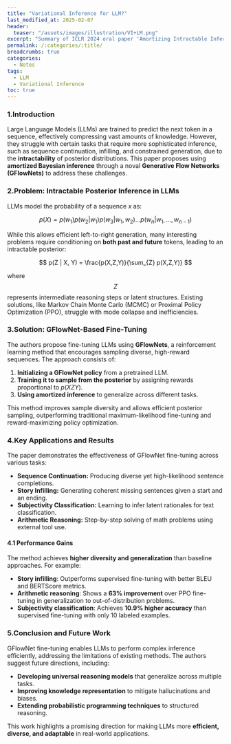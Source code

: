 ```yaml
---
title: "Variational Inference for LLM?"
last_modified_at: 2025-02-07
header:
  teaser: "/assets/images/illustration/VI+LM.png"
excerpt: "Summary of ICLR 2024 oral paper 'Amortizing Intractable Inference in Large Language Models'"
permalink: /:categories/:title/
breadcrumbs: true
categories:
  - Notes
tags:
  - LLM
  - Variational Inference
toc: true
---
```


### 1.Introduction
Large Language Models (LLMs) are trained to predict the next token in a sequence, effectively compressing vast amounts of knowledge. However, they struggle with certain tasks that require more sophisticated inference, such as sequence continuation, infilling, and constrained generation, due to the **intractability** of posterior distributions. This paper proposes using **amortized Bayesian inference** through a noval **Generative Flow Networks (GFlowNets)** to address these challenges.

### 2.Problem: Intractable Posterior Inference in LLMs
LLMs model the probability of a sequence $x$ as:

$$ p(X) = p(w_1) p(w_2 | w_1) p(w_3 | w_1, w_2) \dots p(w_n | w_1, \dots, w_{n-1}) $$

While this allows efficient left-to-right generation, many interesting problems require conditioning on **both past and future** tokens, leading to an intractable posterior:

$$ p(Z | X, Y) = \frac{p(X,Z,Y)}{\sum_{Z} p(X,Z,Y)} $$

where $$Z$$ represents intermediate reasoning steps or latent structures. Existing solutions, like Markov Chain Monte Carlo (MCMC) or Proximal Policy Optimization (PPO), struggle with mode collapse and inefficiencies.

### 3.Solution: GFlowNet-Based Fine-Tuning
The authors propose fine-tuning LLMs using **GFlowNets**, a reinforcement learning method that encourages sampling diverse, high-reward sequences. The approach consists of:

1. **Initializing a GFlowNet policy** from a pretrained LLM.
2. **Training it to sample from the posterior** by assigning rewards proportional to $p(XZY)$.
3. **Using amortized inference** to generalize across different tasks.

This method improves sample diversity and allows efficient posterior sampling, outperforming traditional maximum-likelihood fine-tuning and reward-maximizing policy optimization.

### 4.Key Applications and Results
The paper demonstrates the effectiveness of GFlowNet fine-tuning across various tasks:

- **Sequence Continuation:** Producing diverse yet high-likelihood sentence completions.
- **Story Infilling:** Generating coherent missing sentences given a start and an ending.
- **Subjectivity Classification:** Learning to infer latent rationales for text classification.
- **Arithmetic Reasoning:** Step-by-step solving of math problems using external tool use.

#### 4.1 Performance Gains
The method achieves **higher diversity and generalization** than baseline approaches. For example:
- **Story infilling**: Outperforms supervised fine-tuning with better BLEU and BERTScore metrics.
- **Arithmetic reasoning**: Shows a **63% improvement** over PPO fine-tuning in generalization to out-of-distribution problems.
- **Subjectivity classification**: Achieves **10.9% higher accuracy** than supervised fine-tuning with only 10 labeled examples.

### 5.Conclusion and Future Work
GFlowNet fine-tuning enables LLMs to perform complex inference efficiently, addressing the limitations of existing methods. The authors suggest future directions, including:
- **Developing universal reasoning models** that generalize across multiple tasks.
- **Improving knowledge representation** to mitigate hallucinations and biases.
- **Extending probabilistic programming techniques** to structured reasoning.

This work highlights a promising direction for making LLMs more **efficient, diverse, and adaptable** in real-world applications.
